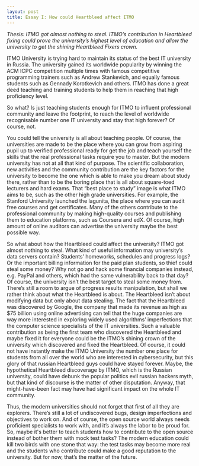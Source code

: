 ```yaml
---
layout: post
title: Essay I: How could Heartbleed affect ITMO
---
```


_Thesis: ITMO got almost nothing to steal. ITMO’s contribution in Heartbleed fixing could prove the university’s highest level of education and allow the university to get the shining Heartbleed Fixers crown._

ITMO University is trying hard to maintain its status of the best IT university in Russia. The university gained its worldwide popularity by winning the ACM ICPC competition multiple times with famous competitive programming trainers such as Andrew Stankevich, and equally famous students such as Gennady Korotkevich and others. ITMO has done a great deed teaching and training students to help them in reaching that high proficiency level.

So what? Is just teaching students enough for ITMO to influent professional community and leave the footprint, to reach the level of worldwide recognisable number one IT university and stay that high forever? Of course, not.

You could tell the university is all about teaching people. Of course, the universities are made to be the place where you can grow from aspiring pupil up to verified professional ready for get the job and teach yourself the skills that the real professional tasks require you to master. But the modern university has not at all that kind of purpose. The scientific collaboration, new activities and the community contribution are the key factors for the university to become the one which is able to make you dream about study there, rather than to be the boring place that is all about square-toed lecturers and hard exams. That “best place to study” image is what ITMO aims to be, such as the other high grade universities. For example, the Stanford University launched the lagunita, the place where you can audit free courses and get certificates. Many of the others contribute to the professional community by making high-quality courses and publishing them to education platforms, such as Coursera and edX. Of course, high amount of online auditors can advertise the university maybe the best possible way.

So what about how the Heartbleed could affect the university? ITMO got almost nothing to steal. What kind of useful information may university’s data servers contain? Students’ homeworks, schedules and progress logs? Or the important billing information for the paid plan students, so thief could steal some money? Why not go and hack some financial companies instead, e.g. PayPal and others, which had the same vulnerability back to that day? Of course, the university isn’t the best target to steal some money from. There’s still a room to argue of progress results manipulation, but shall we rather think about what the Heartbleed is about. The Heartbleed isn’t about modifying data but only about data stealing. The fact that the Heartbleed was discovered by Google, the company that made its revenue as high as $75 billion using online advertising can tell that the huge companies are way more interested in exploring widely used algorithms’ imperfections that the computer science specialists of the IT universities. Such a valuable contribution as being the first team who discovered the Heartbleed and maybe fixed it for everyone could be the ITMO’s shining crown of the university which discovered and fixed the Heartbleed. Of course, it could not have instantly make the ITMO University the number one place for students from all over the world who are interested in cybersecurity, but this glory of that russian Heartbleed guys could have stayed forever. Maybe, the hypothetical Heartbleed discoverage by ITMO, which is the Russian university, could have debunk the popular politics evil russian hackers myth, but that kind of discourse is the matter of other disputation. Anyway, that might-have-been fact may have had significant impact on the whole IT community.

Thus, the modern universities should not forget that first of all they are explorers. There’s still a lot of undiscovered bugs, design imperfections and objectives to work on. And of course, the open source world always needs proficient specialists to work with, and it’s always the labor to be proud for. So, maybe it's better to teach students how to contribute to the open source instead of bother them with mock test tasks? The modern education could kill two birds with one stone that way: the test tasks may become more real and the students who contribute could make a good reputation to the university. But for now, that’s the matter of the future.
